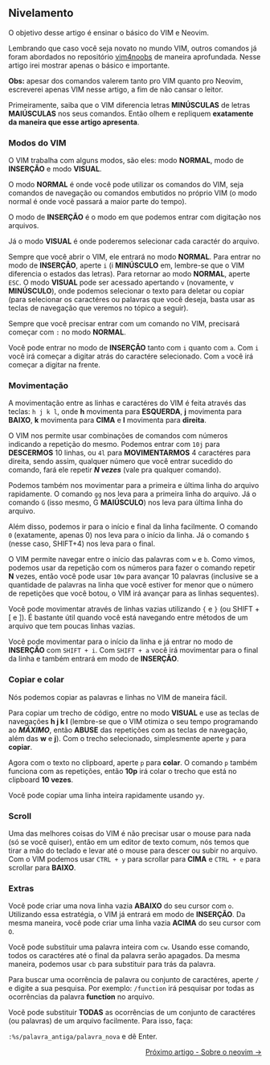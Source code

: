 ## Nivelamento

O objetivo desse artigo é ensinar o básico do VIM e Neovim.

Lembrando que caso você seja novato no mundo VIM, outros comandos já foram abordados no repositório [vim4noobs](https://github.com/luanmateuz/vim4noobs) de maneira aprofundada. Nesse artigo irei mostrar apenas o básico e importante.

**Obs:** apesar dos comandos valerem tanto pro VIM quanto pro Neovim, escreverei apenas VIM nesse artigo, a fim de não cansar o leitor.

Primeiramente, saiba que o VIM diferencia letras **MINÚSCULAS** de letras **MAIÚSCULAS** nos seus comandos. Então olhem e repliquem **exatamente da maneira que esse artigo apresenta**.

### Modos do VIM

O VIM trabalha com alguns modos, são eles: modo **NORMAL**, modo de **INSERÇÃO** e modo **VISUAL**.

O modo **NORMAL** é onde você pode utilizar os comandos do VIM, seja comandos de navegação ou comandos embutidos no próprio VIM (o modo normal é onde você passará a maior parte do tempo).

O modo de **INSERÇÃO** é o modo em que podemos entrar com digitação nos arquivos.

Já o modo **VISUAL** é onde poderemos selecionar cada caractér do arquivo.

Sempre que você abrir o VIM, ele entrará no modo **NORMAL**. Para entrar no modo de **INSERÇÃO**, aperte `i` (i **MINÚSCULO** em, lembre-se que o VIM diferencia o estados das letras). Para retornar ao modo **NORMAL**, aperte `ESC`. O modo **VISUAL** pode ser acessado apertando `v` (novamente, v **MINÚSCULO**), onde podemos selecionar o texto para deletar ou copiar (para selecionar os caractéres ou palavras que você deseja, basta usar as teclas de navegação que veremos no tópico a seguir).

Sempre que você precisar entrar com um comando no VIM, precisará começar com `:` no modo **NORMAL**.

Você pode entrar no modo de **INSERÇÃO** tanto com `i` quanto com `a`. Com `i` você irá começar a digitar atrás do caractére selecionado. Com `a` você irá começar a digitar na frente.

### Movimentação

A movimentação entre as linhas e caractéres do VIM é feita através das teclas: `h j k l`, onde **h** movimenta para **ESQUERDA**, **j** movimenta para **BAIXO**, **k** movimenta para **CIMA** e **l** movimenta para **direita**.

O VIM nos permite usar combinações de comandos com números indicando a repetição do mesmo. Podemos entrar com `10j` para **DESCERMOS** 10 linhas, ou `4l` para **MOVIMENTARMOS** 4 caractéres para direita, sendo assim, qualquer número que você entrar sucedido do comando, fará ele repetir ***N vezes*** (vale pra qualquer comando).

Podemos também nos movimentar para a primeira e última linha do arquivo rapidamente. O comando `gg` nos leva para a primeira linha do arquivo. Já o comando `G` (isso mesmo, G **MAIÚSCULO**) nos leva para última linha do arquivo.

Além disso, podemos ir para o início e final da linha facilmente. O comando `0` (exatamente, apenas 0) nos leva para o início da linha. Já o comando `$` (nesse caso, SHIFT+4) nos leva para o final.

O VIM permite navegar entre o início das palavras com `w` e `b`. Como vimos, podemos usar da repetição com os números para fazer o comando repetir **N** vezes, então você pode usar `10w` para avançar 10 palavras (inclusive se a quantidade de palavras na linha que você estiver for menor que o número de repetições que você botou, o VIM irá avançar para as linhas sequentes).

Você pode movimentar através de linhas vazias utilizando `{` e `}` (ou SHIFT + [ e ]). É bastante útil quando você está navegando entre métodos de um arquivo que tem poucas linhas vazias.

Você pode movimentar para o início da linha e já entrar no modo de **INSERÇÃO** com `SHIFT + i`. Com `SHIFT + a` você irá movimentar para o final da linha e também entrará em modo de **INSERÇÃO**.

### Copiar e colar

Nós podemos copiar as palavras e linhas no VIM de maneira fácil.

Para copiar um trecho de código, entre no modo **VISUAL** e use as teclas de navegações **h j k l** (lembre-se que o VIM otimiza o seu tempo programando ao ***MÁXIMO***, então **ABUSE** das repetições com as teclas de navegação, além das **w** e **j**). Com o trecho selecionado, simplesmente aperte `y` para **copiar**.

Agora com o texto no clipboard, aperte `p` para **colar**. O comando `p` também funciona com as repetições, então **10p** irá colar o trecho que está no clipboard **10 vezes**.

Você pode copiar uma linha inteira rapidamente usando `yy`.

### Scroll

Uma das melhores coisas do VIM é não precisar usar o mouse para nada (só se você quiser), então em um editor de texto comum, nós temos que tirar a mão do teclado e levar até o mouse para descer ou subir no arquivo. Com o VIM podemos usar `CTRL + y` para scrollar para **CIMA** e `CTRL + e` para scrollar para **BAIXO**.

### Extras

Você pode criar uma nova linha vazia **ABAIXO** do seu cursor com `o`. Utilizando essa estratégia, o VIM já entrará em modo de **INSERÇÃO**. Da mesma maneira, você pode criar uma linha vazia **ACIMA** do seu cursor com `O`.

Você pode substituir uma palavra inteira com `cw`. Usando esse comando, todos os caractéres até o final da palavra serão apagados. Da mesma maneira, podemos usar `cb` para substituir para trás da palavra.

Para buscar uma ocorrência de palavra ou conjunto de caractéres, aperte `/` e digite a sua pesquisa. Por exemplo: `/function` irá pesquisar por todas as ocorrências da palavra **function** no arquivo.

Você pode substituir **TODAS** as ocorrências de um conjunto de caractéres (ou palavras) de um arquivo facilmente. Para isso, faça:

`:%s/palavra_antiga/palavra_nova` e dê Enter.

<p align="right">
    <a href="../01-introducao/sobre-o-neovim.md">Próximo artigo - Sobre o neovim -></a>
</p>

